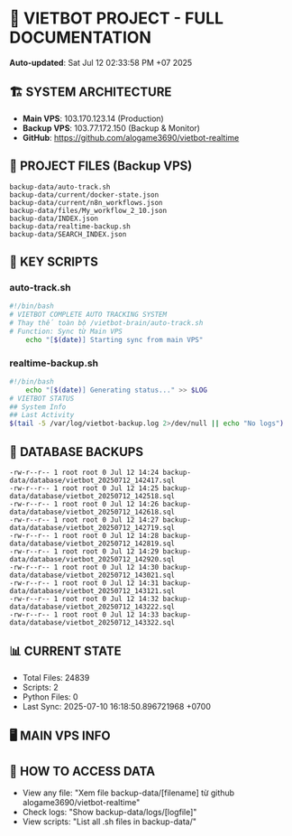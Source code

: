 # 🤖 VIETBOT PROJECT - FULL DOCUMENTATION
**Auto-updated**: Sat Jul 12 02:33:58 PM +07 2025

## 🏗️ SYSTEM ARCHITECTURE
- **Main VPS**: 103.170.123.14 (Production)
- **Backup VPS**: 103.77.172.150 (Backup & Monitor)
- **GitHub**: https://github.com/alogame3690/vietbot-realtime

## 📁 PROJECT FILES (Backup VPS)
```
backup-data/auto-track.sh
backup-data/current/docker-state.json
backup-data/current/n8n_workflows.json
backup-data/files/My_workflow_2_10.json
backup-data/INDEX.json
backup-data/realtime-backup.sh
backup-data/SEARCH_INDEX.json
```

## 🔧 KEY SCRIPTS
### auto-track.sh
```bash
#!/bin/bash
# VIETBOT COMPLETE AUTO TRACKING SYSTEM
# Thay thế toàn bộ /vietbot-brain/auto-track.sh
# Function: Sync từ Main VPS
    echo "[$(date)] Starting sync from main VPS"
```
### realtime-backup.sh
```bash
#!/bin/bash
    echo "[$(date)] Generating status..." >> $LOG
# VIETBOT STATUS
## System Info
## Last Activity
$(tail -5 /var/log/vietbot-backup.log 2>/dev/null || echo "No logs")
```

## 💾 DATABASE BACKUPS
```
-rw-r--r-- 1 root root 0 Jul 12 14:24 backup-data/database/vietbot_20250712_142417.sql
-rw-r--r-- 1 root root 0 Jul 12 14:25 backup-data/database/vietbot_20250712_142518.sql
-rw-r--r-- 1 root root 0 Jul 12 14:26 backup-data/database/vietbot_20250712_142618.sql
-rw-r--r-- 1 root root 0 Jul 12 14:27 backup-data/database/vietbot_20250712_142719.sql
-rw-r--r-- 1 root root 0 Jul 12 14:28 backup-data/database/vietbot_20250712_142819.sql
-rw-r--r-- 1 root root 0 Jul 12 14:29 backup-data/database/vietbot_20250712_142920.sql
-rw-r--r-- 1 root root 0 Jul 12 14:30 backup-data/database/vietbot_20250712_143021.sql
-rw-r--r-- 1 root root 0 Jul 12 14:31 backup-data/database/vietbot_20250712_143121.sql
-rw-r--r-- 1 root root 0 Jul 12 14:32 backup-data/database/vietbot_20250712_143222.sql
-rw-r--r-- 1 root root 0 Jul 12 14:33 backup-data/database/vietbot_20250712_143322.sql
```

## 📊 CURRENT STATE
- Total Files: 24839
- Scripts: 2
- Python Files: 0
- Last Sync: 2025-07-10 16:18:50.896721968 +0700

## 🖥️ MAIN VPS INFO


## 🚨 HOW TO ACCESS DATA
- View any file: "Xem file backup-data/[filename] từ github alogame3690/vietbot-realtime"
- Check logs: "Show backup-data/logs/[logfile]"
- View scripts: "List all .sh files in backup-data/"
